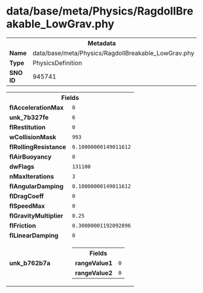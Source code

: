 <h1>data/base/meta/Physics/RagdollBreakable_LowGrav.phy</h1><table><tr><th colspan="100%">Metadata</th></tr><tr><td><b>Name</b></td><td>data/base/meta/Physics/RagdollBreakable_LowGrav.phy</td></tr><tr><td><b>Type</b></td><td>PhysicsDefinition</td></tr><tr><td><b>SNO ID</b></td><td>945741</td></tr></table>

<table><tr><th colspan="100%">Fields</th></tr><tr><td><b>flAccelerationMax</b></td><td><code>0</code></td></tr><tr><td><b>unk_7b327fe</b></td><td><code>6</code></td></tr><tr><td><b>flRestitution</b></td><td><code>0</code></td></tr><tr><td><b>wCollisionMask</b></td><td><code>993</code></td></tr><tr><td><b>flRollingResistance</b></td><td><code>0.10000000149011612</code></td></tr><tr><td><b>flAirBuoyancy</b></td><td><code>0</code></td></tr><tr><td><b>dwFlags</b></td><td><code>131100</code></td></tr><tr><td><b>nMaxIterations</b></td><td><code>3</code></td></tr><tr><td><b>flAngularDamping</b></td><td><code>0.10000000149011612</code></td></tr><tr><td><b>flDragCoeff</b></td><td><code>0</code></td></tr><tr><td><b>flSpeedMax</b></td><td><code>0</code></td></tr><tr><td><b>flGravityMultiplier</b></td><td><code>0.25</code></td></tr><tr><td><b>flFriction</b></td><td><code>0.30000001192092896</code></td></tr><tr><td><b>flLinearDamping</b></td><td><code>0</code></td></tr><tr><td><b>unk_b762b7a</b></td><td><table><tr><th colspan="100%">Fields</th></tr><tr><td><b>rangeValue1</b></td><td><code>0</code></td></tr><tr><td><b>rangeValue2</b></td><td><code>0</code></td></tr></table>

</td></tr></table>

